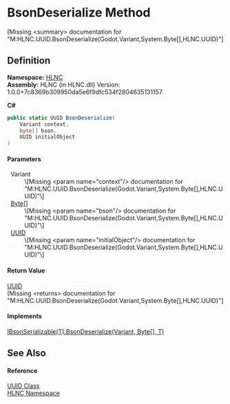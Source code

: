 # BsonDeserialize Method


\[Missing &lt;summary&gt; documentation for "M:HLNC.UUID.BsonDeserialize(Godot.Variant,System.Byte[],HLNC.UUID)"\]



## Definition
**Namespace:** <a href="N_HLNC">HLNC</a>  
**Assembly:** HLNC (in HLNC.dll) Version: 1.0.0+7c8369b309950da5e6f9dfc534f2804635131157

**C#**
``` C#
public static UUID BsonDeserialize(
	Variant context,
	byte[] bson,
	UUID initialObject
)
```



#### Parameters
<dl><dt>  Variant</dt><dd>\[Missing &lt;param name="context"/&gt; documentation for "M:HLNC.UUID.BsonDeserialize(Godot.Variant,System.Byte[],HLNC.UUID)"\]</dd><dt>  <a href="https://learn.microsoft.com/dotnet/api/system.byte" target="_blank" rel="noopener noreferrer">Byte</a>[]</dt><dd>\[Missing &lt;param name="bson"/&gt; documentation for "M:HLNC.UUID.BsonDeserialize(Godot.Variant,System.Byte[],HLNC.UUID)"\]</dd><dt>  <a href="T_HLNC_UUID">UUID</a></dt><dd>\[Missing &lt;param name="initialObject"/&gt; documentation for "M:HLNC.UUID.BsonDeserialize(Godot.Variant,System.Byte[],HLNC.UUID)"\]</dd></dl>

#### Return Value
<a href="T_HLNC_UUID">UUID</a>  
\[Missing &lt;returns&gt; documentation for "M:HLNC.UUID.BsonDeserialize(Godot.Variant,System.Byte[],HLNC.UUID)"\]

#### Implements
<a href="M_HLNC_Serialization_IBsonSerializable_1_BsonDeserialize">IBsonSerializable(T).BsonDeserialize(Variant, Byte[], T)</a>  


## See Also


#### Reference
<a href="T_HLNC_UUID">UUID Class</a>  
<a href="N_HLNC">HLNC Namespace</a>  
